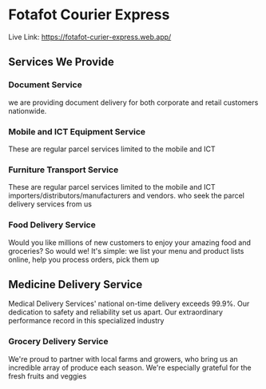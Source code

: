 # Fotafot Courier Express

Live Link: https://fotafot-curier-express.web.app/

## Services We Provide

### Document Service

we are providing document delivery for both corporate and retail customers nationwide.

### Mobile and ICT Equipment Service

These are regular parcel services limited to the mobile and ICT

### Furniture Transport Service

These are regular parcel services limited to the mobile and ICT importers/distributors/manufacturers and vendors. who seek the parcel delivery services from us

### Food Delivery Service

Would you like millions of new customers to enjoy your amazing food and groceries? So would we! It's simple: we list your menu and product lists online, help you process orders, pick them up

## Medicine Delivery Service
Medical Delivery Services' national on-time delivery exceeds 99.9%. Our dedication to safety and reliability set us apart. Our extraordinary performance record in this specialized industry

### Grocery Delivery Service

We're proud to partner with local farms and growers, who bring us an incredible array of produce each season. We're especially grateful for the fresh fruits and veggies

